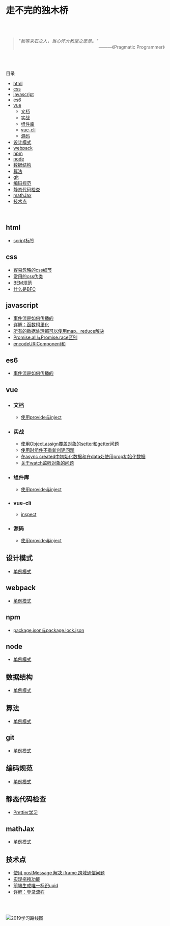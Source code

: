 # 走不完的独木桥 

<br>
<br>

> *"我等采石之人，当心怀大教堂之愿景。"*    
> &emsp;&emsp;&emsp;&emsp;&emsp;&emsp;&emsp;&emsp;&emsp;&emsp;&emsp;&emsp;&emsp;&emsp;&emsp;&emsp;&emsp;&emsp;———《Pragmatic Programmer》

<br>
<br>

目录
* [html](#html)
* [css](#css)
* [javascript](#javascript)
* [es6](#es6)
* [vue](#vue)
	* [文档](#文档)
	* [实战](#实战)
	* [组件库](#组件库)
	* [vue-cli](#vue-cli)
	* [源码](#源码)
* [设计模式](#设计模式)
* [webpack](#webpack)
* [npm](#npm)
* [node](#node)
* [数据结构](#数据结构)
* [算法](#算法)
* [git](#git)
* [编码规范](#编码规范)
* [静态代码检查](#静态代码检查)
* [mathJax](#mathJax)
* [技术点](#技术点)

<br>


## html
* [script标签](https://github.com/topseczbw/singleBridge/issues/2)

## css
* [容易忽略的css细节](https://github.com/topseczbw/singleBridge/issues/2)
* [常用的css伪类](https://github.com/topseczbw/singleBridge/issues/2)
* [BEM规范](https://github.com/topseczbw/singleBridge/issues/2)
* [什么是BFC](https://github.com/topseczbw/singleBridge/issues/2)

## javascript
* [事件流是如何传播的](https://github.com/topseczbw/singleBridge/issues/2)
* [详解：函数柯里化](https://github.com/topseczbw/singleBridge/issues/2)
* [所有的数据处理都可以使用map、reduce解决](https://github.com/topseczbw/singleBridge/issues/2)
* [Promise.all与Promise.race区别](https://github.com/topseczbw/singleBridge/issues/2)
* [encodeURIComponent和](https://github.com/topseczbw/singleBridge/issues/2)

## es6
* [事件流是如何传播的](https://github.com/topseczbw/singleBridge/issues/2)

## vue
* ### 文档
	* [使用provide与inject](https://github.com/topseczbw/singleBridge/issues/2)
* ### 实战
	* [使用Object.assign覆盖对象的setter和getter问题](https://github.com/topseczbw/singleBridge/issues/2)
	* [使用<component :is='xxx'>时组件不重新创建问题](https://github.com/topseczbw/singleBridge/issues/2)
	* [在async created中初始化数据和在data处使用prop初始化数据](https://github.com/topseczbw/singleBridge/issues/2)
	* [关于watch监听对象的问题](https://github.com/topseczbw/singleBridge/issues/2)
* ### 组件库
	* [使用provide与inject](https://github.com/topseczbw/singleBridge/issues/2)
* ### vue-cli
	* [inspect](https://github.com/topseczbw/singleBridge/issues/2)
* ### 源码
	* [使用provide与inject](https://github.com/topseczbw/singleBridge/issues/2)
	
## 设计模式
* [单例模式](https://github.com/topseczbw/singleBridge/issues/2)

## webpack
* [单例模式](https://github.com/topseczbw/singleBridge/issues/2)

## npm
* [package.json与package.lock.json](https://github.com/topseczbw/singleBridge/issues/2)

## node
* [单例模式](https://github.com/topseczbw/singleBridge/issues/2)

## 数据结构
* [单例模式](https://github.com/topseczbw/singleBridge/issues/2)

## 算法
* [单例模式](https://github.com/topseczbw/singleBridge/issues/2)

## git
* [单例模式](https://github.com/topseczbw/singleBridge/issues/2)

## 编码规范
* [单例模式](https://github.com/topseczbw/singleBridge/issues/2)

## 静态代码检查
* [Prettier学习](https://github.com/topseczbw/singleBridge/issues/2)

## mathJax
* [单例模式](https://github.com/topseczbw/singleBridge/issues/2)

## 技术点
* [使用 postMessage 解决 iframe 跨域通信问题](https://github.com/topseczbw/singleBridge/issues/1)
* [实现拖拽功能](https://github.com/topseczbw/singleBridge/issues/1)
* [前端生成唯一标识uuid](https://github.com/topseczbw/singleBridge/issues/1)
* [详解：登录流程](https://github.com/topseczbw/singleBridge/issues/1)

<br>
<br>

![2019学习路线图](https://github.com/topseczbw/singleBridge/blob/master/asset/learn-road.png)
